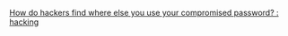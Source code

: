 
[How do hackers find where else you use your compromised password? : hacking](https://old.reddit.com/r/hacking/comments/sl3tf5/how_do_hackers_find_where_else_you_use_your)
